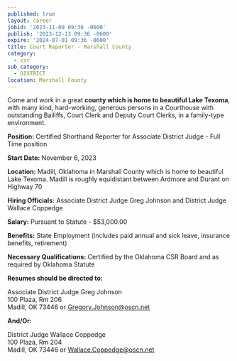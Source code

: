 ```yaml
---
published: true
layout: career
jobid: '2023-11-09 09:36 -0600'
publish: '2023-12-13 09:36 -0600'
expire: '2024-07-01 09:36 -0600'
title: Court Reporter - Marshall County
category:
  - csr
sub_category:
  - DISTRICT
location: Marshall County
---
```

Come and work in a great **county which is home to beautiful Lake Texoma**, with many kind, hard-working, generous persons in a Courthouse with outstanding Bailiffs, Court Clerk and Deputy Court Clerks, in a family-type environment.

**Position:** Certified Shorthand Reporter for Associate District Judge - Full Time position 

**Start Date:** November 6, 2023

**Location:** Madill, Oklahoma in Marshall County which is home to beautiful Lake Texoma.  Madill is roughly equidistant between Ardmore and Durant on Highway 70

**Hiring Officials:** Associate District Judge Greg Johnson and District Judge Wallace Coppedge

**Salary:** Pursuant to Statute - $53,000.00

**Benefits:** State Employment (includes paid annual and sick leave, insurance benefits, retirement)

**Necessary Qualifications:** Certified by the Oklahoma CSR Board and as required by Oklahoma Statute  

**Resumes should be directed to:**  

Associate District Judge Greg Johnson  
100 Plaza, Rm 206  
Madill, OK 73446 or [Gregory.Johnson@oscn.net](mailto:Gregory.Johnson@oscn.net)

**And/Or:**

District Judge Wallace Coppedge  
100 Plaza, Rm 204  
Madill, OK 73446 or [Wallace.Coppedge@oscn.net](mailto:Wallace.Coppedge@oscn.net)
